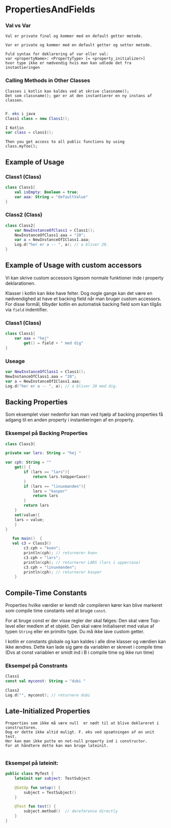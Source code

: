 # PropertiesAndFields


### Val vs Var

```
Val er private final og kommer med en default getter metode.

Var er private og kommer med en default getter og setter metode.

Fuld syntax for deklarering af var eller val:
var <propertyName>: <PropertyType> [= <property_initializer>] 
hvor type ikke er nødvendig hvis man kan udlede det fra instantieringen
```

### Calling Methods in Other Classes

```
Classes i kotlin kan kaldes ved at skrive classname();
Det som classname(); gør er at den instantierer en ny instans af classen.


```
```java
F. eks i java
Class1 class = new Class1();
```


```kotlin
I Kotlin
var class = class1();
```

```
Then you get access to all public functions by using
class.myfoo();
```

## Example of Usage

### Class1 (Class)


```kotlin
class Class1{
    val isEmpty: Boolean = true;
    var aaa: String = "defaultValue"
}
```



### Class2 (Class)

```kotlin
class Class2{
    var NewInstanceOfClass1 = Class1();
    NewInstanceOfClass1.aaa = "20";
    var a = NewInstanceOfIClass1.aaa;
    Log.d("her er a -- ", a); // a bliver 20.
}
``` 


## Example of Usage with custom accessors


Vi kan skrive custom accessors ligesom normale funktioner inde i property deklarationen.

Klasser i kotlin kan ikke have felter. Dog nogle gange kan det være 
en nødvendighed at have et backing field når man bruger custom accessors. 
For disse formål, tilbyder kotlin en automatisk backing field som kan tilgås via `field` indentifier.


### Class1 (Class)

```kotlin
class Class1{
    var aaa = "hej"
        get() = field + " med dig"
}
```



### Useage

```kotlin
var NewInstanceOfClass1 = Class1();
NewInstanceOfClass1.aaa = "20";
var a = NewInstanceOfIClass1.aaa;
Log.d("her er a -- ", a); // a bliver 20 med dig.
``` 


## Backing Properties


Som eksemplet viser nedenfor kan man ved hjælp af backing properties få adgang til en anden property
i instantieringen af en property.


### Eksempel på Backing Properties
```kotlin
class Class3{

private var lars: String = "hej "

var cph: String = ""
    get() {
        if (lars == "lars"){
            return lars.toUpperCase()
        }
        if (lars == "linuxmanden"){
            lars = "kasper"
            return lars
        }
        return lars
    }
    set(value){
    lars = value;
    }
}

   fun main()  {
   val c3 = Class3()
        c3.cph = "koen";
        println(cph); // returnerer koen
        c3.cph = "lars";
        println(cph); // returnerer LARS (lars i uppercase)
        c3.cph = "linuxmanden";
        println(cph); // returnerer kasper
    }

```


## Compile-Time Constants

Properties hvilke værdier er kendt når compileren kører kan blive markeret som 
compile time constants ved at bruge `const`.

For at bruge const er der visse regler der skal følges:
Den skal være Top-level eller medlem af et objekt.
Den skal være Initialiseret med value af typen `String` eller en primitiv type.
Du må ikke lave custom getter.


I kotlin er constants globale og kan kaldes i alle dine klasser og værdien kan ikke ændres.
Dette kan lade sig gøre da variablen er skrevet i compile time 
(Dvs at const variablen er smidt ind i B i compile time og ikke run time)



### Eksempel på Constrants

```kotlin
Class1
const val myconst: String = "dubi "
```

```kotlin
Class2
Log.d("", myconst); // returnere dubi
```


## Late-Initialized Properties

```
Properties som ikke må være null  er nødt til at blive deklareret i constructoren. 
Dog er dette ikke altid muligt. F. eks ved opsætningen af en unit test. 
Her kan man ikke putte en not-null property ind i constructor.
For at håndtere dette kan man bruge lateinit.


```

### Eksempel på lateinit:
```kotlin
public class MyTest {
    lateinit var subject: TestSubject

    @SetUp fun setup() {
        subject = TestSubject()
    }

    @Test fun test() {
        subject.method()  // dereference directly
    }
}
```
